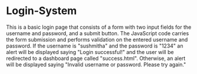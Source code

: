 # Login-System
This is a basic login page that consists of a form with two input fields for the username and password, and a submit button. The JavaScript code carries the form submission and performs validation on the entered username and password.
If the username is "sushmitha" and the password is "1234" an alert will be displayed saying "Login successful!" and the user will be redirected to a dashboard page called "success.html". Otherwise, an alert will be displayed saying "Invalid username or password. Please try again."
